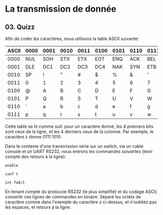 # La transmission de donnée

## 03. Quizz

Afin de coder les caractères, nous utilisons la table ASCII suivante:

ASCII	|	0000	|	0001	|	0010	|	0011	|	0100	|	0101	|	0110	|	0111	|	1000	|	1001	|	1010	|	1011	|	1100	|	1101	|	1110	|	1111
----	|	----	|	----	|	----	|	----	|	----	|	----	|	----	|	----	|	----	|	----	|	----	|	----	|	----	|	----	|	----	|	----
0000	|	NUL	|	SOH	|	STX	|	ETX	|	EOT	|	ENQ	|	ACK	|	BEL	|	BS	|	HT	|	LF	|	VT	|	FF	|	CR	|	SO	|	SI
0001	|	DLE	|	DC1	|	DC2	|	DC3	|	DC4	|	NAK	|	SYN	|	ETB	|	CAN	|	EM	|	SUB	|	ESC	|	FS	|	GS	|	RS	|	US
0010	|	SP	|	!	|	"	|	#	|	$	|	%	|	&	|	'	|	(	|	)	|	*	|	+	|	,	|	-	|	.	|	/
0011	|	0	|	1	|	2	|	3	|	4	|	5	|	6	|	7	|	8	|	9	|	:	|	;	|	<	|	=	|	>	|	?
0100	|	@	|	A	|	B	|	C	|	D	|	E	|	F	|	G	|	H	|	I	|	J	|	K	|	L	|	M	|	N	|	O
0101	|	P	|	Q	|	R	|	S	|	T	|	U	|	V	|	W	|	X	|	Y	|	Z	|	[	|	\	|	]	|	^	|	_
0110	|	`	|	a	|	b	|	c	|	d	|	e	|	f	|	g	|	h	|	i	|	j	|	k	|	l	|	m	|	n	|	o
0111	|	p	|	q	|	r	|	s	|	t	|	u	|	v	|	w	|	x	|	y	|	z	|	{	|		|	}	|	~	|	DEL

Cette table se lit comme suit: pour un caractère donné, les 4 premiers bits sont ceux de la ligne, et les 4 derniers ceux de la colonne.
Par exemple, le caractère z donne 0111 1010

Dans le contexte d'une transmission série sur un switch, via un cable console et un UART RS232, nous entrons les commandes suivantes (tenir compte des retours à la ligne):

`enable`

`conf t`

`int fa0/1`

En tenant compte du protocole RS232 (le plus simplifié) et du codage ASCII, convertir ces lignes de commandes en binaire.
Séparé les octets de caractère comme dans l'exemple du caractère z ci-dessus, et n'oubliez pas les espaces, et retours à la ligne.